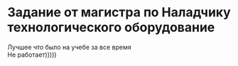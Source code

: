 # Задание от магистра по Наладчику технологического оборудование  
  
  Лучшее что было на учебе за все время  
Не работает)))))
